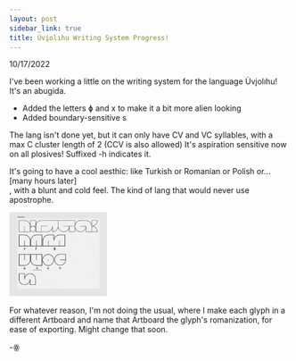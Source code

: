 ```yaml
---
layout: post
sidebar_link: true
title: U̇vįolıhu Writing System Progress!
---
```


10/17/2022

I've been working a little on the writing system for the language U̇vįolıhu! It's an abugida.

 * Added the letters ɸ and x to make it a bit more alien looking
 * Added boundary-sensitive s
 
 The lang isn't done yet, but it can only have CV and VC syllables, with a max C cluster length of 2 (CCV is also allowed)
 It's aspiration sensitive now on all plosives! Suffixed -h indicates it.
 
 It's going to have a cool aesthic: like Turkish or Romanian or Polish or... 
 <br>
 [many hours later]
 <br>
 , with a blunt and cold feel. The kind of lang that would never use apostrophe.
 
 <img src="POSTIMAGE1.png" height="150px">

For whatever reason, I'm not doing the usual, where I make each glyph in a different Artboard and name that Artboard the glyph's romanization, for ease of exporting. Might change that soon.

-ꙮ
